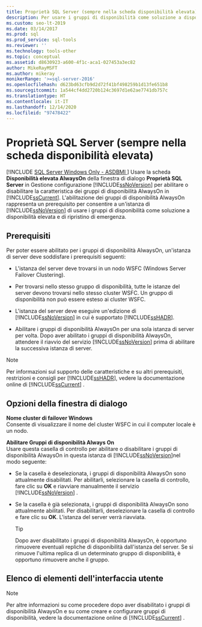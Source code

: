 ```yaml
---
title: Proprietà SQL Server (sempre nella scheda disponibilità elevata)
description: Per usare i gruppi di disponibilità come soluzione a disponibilità elevata e di ripristino di emergenza, abilitare la funzionalità Gruppi di disponibilità AlwaysOn in SQL Server.
ms.custom: seo-lt-2019
ms.date: 03/14/2017
ms.prod: sql
ms.prod_service: sql-tools
ms.reviewer: ''
ms.technology: tools-other
ms.topic: conceptual
ms.assetid: d8630923-a600-4f1c-aca1-027453a3ec82
author: MikeRayMSFT
ms.author: mikeray
monikerRange: '>=sql-server-2016'
ms.openlocfilehash: d623bd63cfb9d2d72f41bf498259b1d13fe651b8
ms.sourcegitcommit: 1a544cf4dd2720b124c3697d1e62ae7741db757c
ms.translationtype: HT
ms.contentlocale: it-IT
ms.lasthandoff: 12/14/2020
ms.locfileid: "97478422"
---
```

# <a name="sql-server-properties-always-on-high-availability-tab"></a>Proprietà SQL Server (sempre nella scheda disponibilità elevata)
[!INCLUDE [SQL Server Windows Only - ASDBMI ](../../includes/applies-to-version/sql-windows-only-asdbmi.md)]
  Usare la scheda **Disponibilità elevata AlwaysOn** della finestra di dialogo **Proprietà SQL Server** in Gestione configurazione [!INCLUDE[ssNoVersion](../../includes/ssnoversion-md.md)] per abilitare o disabilitare la caratteristica dei gruppi di disponibilità AlwaysOn in [!INCLUDE[ssCurrent](../../includes/sscurrent-md.md)]. L'abilitazione dei gruppi di disponibilità AlwaysOn rappresenta un prerequisito per consentire a un'istanza di [!INCLUDE[ssNoVersion](../../includes/ssnoversion-md.md)] di usare i gruppi di disponibilità come soluzione a disponibilità elevata e di ripristino di emergenza.  
  
##  <a name="prerequisites"></a><a name="Prerequisites"></a> Prerequisiti  
 Per poter essere abilitato per i gruppi di disponibilità AlwaysOn, un'istanza di server deve soddisfare i prerequisiti seguenti:  
  
-   L'istanza del server deve trovarsi in un nodo WSFC (Windows Server Failover Clustering).  
  
-   Per trovarsi nello stesso gruppo di disponibilità, tutte le istanze del server devono trovarsi nello stesso cluster WSFC. Un gruppo di disponibilità non può essere esteso ai cluster WSFC.  
  
-   L'istanza del server deve eseguire un'edizione di [!INCLUDE[ssNoVersion](../../includes/ssnoversion-md.md)] in cui è supportato [!INCLUDE[ssHADR](../../includes/sshadr-md.md)].  
  
-   Abilitare i gruppi di disponibilità AlwaysOn per una sola istanza di server per volta. Dopo aver abilitato i gruppi di disponibilità AlwaysOn, attendere il riavvio del servizio [!INCLUDE[ssNoVersion](../../includes/ssnoversion-md.md)] prima di abilitare la successiva istanza di server.  
  
> [!NOTE]  
>  Per informazioni sul supporto delle caratteristiche e su altri prerequisiti, restrizioni e consigli per [!INCLUDE[ssHADR](../../includes/sshadr-md.md)], vedere la documentazione online di [!INCLUDE[ssCurrent](../../includes/sscurrent-md.md)] .  
  
## <a name="dialog-options"></a>Opzioni della finestra di dialogo  
 **Nome cluster di failover Windows**  
 Consente di visualizzare il nome del cluster WSFC in cui il computer locale è un nodo.  
  
 **Abilitare Gruppi di disponibilità Always On**  
 Usare questa casella di controllo per abilitare o disabilitare i gruppi di disponibilità AlwaysOn in questa istanza di [!INCLUDE[ssNoVersion](../../includes/ssnoversion-md.md)]nel modo seguente:  
  
-   Se la casella è deselezionata, i gruppi di disponibilità AlwaysOn sono attualmente disabilitati. Per abilitarli, selezionare la casella di controllo, fare clic su **OK** e riavviare manualmente il servizio [!INCLUDE[ssNoVersion](../../includes/ssnoversion-md.md)] .  
  
-   Se la casella è già selezionata, i gruppi di disponibilità AlwaysOn sono attualmente abilitati. Per disabilitarli, deselezionare la casella di controllo e fare clic su **OK**. L'istanza del server verrà riavviata.  
  
    > [!TIP]  
    >  Dopo aver disabilitato i gruppi di disponibilità AlwaysOn, è opportuno rimuovere eventuali repliche di disponibilità dall'istanza del server. Se si rimuove l'ultima replica di un determinato gruppo di disponibilità, è opportuno rimuovere anche il gruppo.  
  
## <a name="ui-element-list"></a>Elenco di elementi dell'interfaccia utente  
  
> [!NOTE]  
>  Per altre informazioni su come procedere dopo aver disabilitato i gruppi di disponibilità AlwaysOn e su come creare e configurare gruppi di disponibilità, vedere la documentazione online di [!INCLUDE[ssCurrent](../../includes/sscurrent-md.md)] .  
  
  
